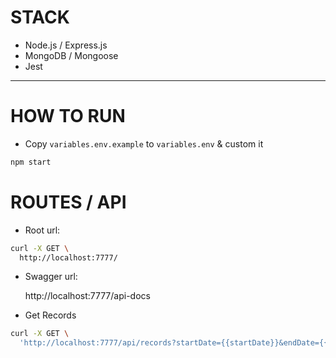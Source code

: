 # STACK

- Node.js / Express.js
- MongoDB / Mongoose
- Jest

---
# HOW TO RUN

- Copy `variables.env.example` to `variables.env` & custom it

```bash
npm start
```

# ROUTES / API
-  Root url:
```bash
curl -X GET \
  http://localhost:7777/
```
-  Swagger url:

      http://localhost:7777/api-docs

- Get Records
```bash
curl -X GET \
  'http://localhost:7777/api/records?startDate={{startDate}}&endDate={{endDate}}&minCount={{minCount}&maxCount={{maxcount}}'
```

